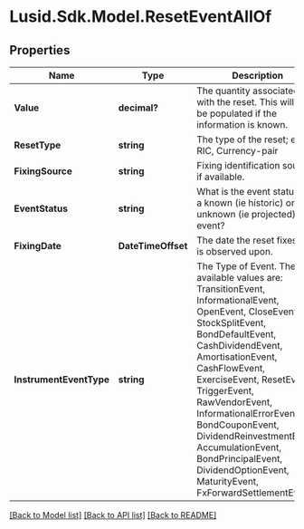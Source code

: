 # Lusid.Sdk.Model.ResetEventAllOf

## Properties

Name | Type | Description | Notes
------------ | ------------- | ------------- | -------------
**Value** | **decimal?** | The quantity associated with the reset. This will only be populated if the information is known. | [optional] 
**ResetType** | **string** | The type of the reset; e.g. RIC, Currency-pair | 
**FixingSource** | **string** | Fixing identification source, if available. | [optional] 
**EventStatus** | **string** | What is the event status, is it a known (ie historic) or unknown (ie projected) event? | 
**FixingDate** | **DateTimeOffset** | The date the reset fixes, or is observed upon. | 
**InstrumentEventType** | **string** | The Type of Event. The available values are: TransitionEvent, InformationalEvent, OpenEvent, CloseEvent, StockSplitEvent, BondDefaultEvent, CashDividendEvent, AmortisationEvent, CashFlowEvent, ExerciseEvent, ResetEvent, TriggerEvent, RawVendorEvent, InformationalErrorEvent, BondCouponEvent, DividendReinvestmentEvent, AccumulationEvent, BondPrincipalEvent, DividendOptionEvent, MaturityEvent, FxForwardSettlementEvent | 

[[Back to Model list]](../README.md#documentation-for-models) [[Back to API list]](../README.md#documentation-for-api-endpoints) [[Back to README]](../README.md)

